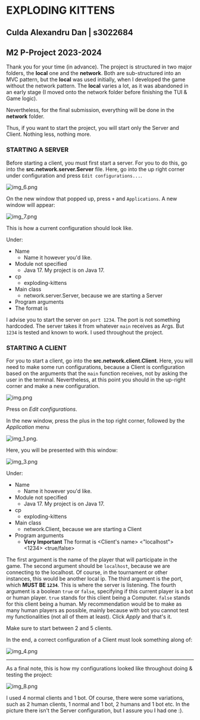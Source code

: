 # EXPLODING KITTENS

## Culda Alexandru Dan | s3022684
## M2 P-Project 2023-2024

Thank you for your time (in advance). The project is structured in two major folders, the <b>local</b> one and the
<b>network</b>. Both are sub-structured into an MVC pattern, but the <b>local</b> was used initially, when I
developed the game without the network pattern. The <b>local</b> varies a lot, as it was abandoned in an early
stage (I moved onto the network folder before finishing the TUI & Game logic).

Nevertheless, for the final submission, everything will be done in the <b>network</b> folder.

Thus, if you want to start the project, you will start only the Server and Client. Nothing less, nothing more.

### STARTING A SERVER
Before starting a client, you must first start a server. For you to do this, go into the **src.network.server.Server**
file. Here, go into the up right corner under configuration and press ```Edit configurations...```.

![img_6.png](img_6.png)

On the new window that popped up, press ```+``` and ```Applications```. A new window will appear:

![img_7.png](img_7.png)

This is how a current configuration should look like.

Under: <br>
- Name
  - Name it however you'd like. <br>
- Module not specified
  - Java 17. My project is on Java 17. <br>
- cp
  - exploding-kittens <br>
- Main class
  - network.server.Server, because we are starting a Server <br>
- Program arguments
- The format is <port> <br>

I advise you to start the server on ```port 1234```. The port is not something hardcoded. The server takes it
from whatever ```main``` receives as Args. But ```1234``` is tested and known to work. I used throughout the
project.


### STARTING A CLIENT
For you to start a client, go into the **src.network.client.Client**. Here, you
will need to make some run configurations, because a Client is configuration
based on the arguments that the ```main``` function receives, not by asking the user in the terminal. Nevertheless,
at this point you should in the up-right corner and make a new configuration.

![img.png](img.png)

Press on _Edit configurations_.

In the new window, press the plus in the top right corner, followed by the _Application_ menu

![img_1.png](img_1.png).

Here, you will be presented with this window:

![img_3.png](img_3.png)


Under: <br>
- Name
  - Name it however you'd like. <br>
- Module not specified
  - Java 17. My project is on Java 17. <br>
- cp
  - exploding-kittens <br>
- Main class
  - network.Client, because we are starting a Client <br>
- Program arguments
  - **Very Important** The format is <Client's name> <"localhost"> <1234> <true/false> <br>

The first argument is the name of the player that will participate in the game.
The second argument should be ```localhost```, because we are connecting to the localhost. Of course, in the tournament
or other instances, this would be another local ip.
The third argument is the port, which **MUST BE ```1234```**. This is where the server is listening.
The fourth argument is a boolean ```true``` or ```false```, specifying if this current player is a bot or
human player. ```true``` stands for this client being a Computer. ```false``` stands for this client being a human.
My recommendation would be to make as many human players as possible, mainly because with bot you cannot
test my functionalities (not all of them at least). Click _Apply_ and that's it.

Make sure to start between 2 and 5 clients.

In the end, a correct configuration of a Client must look something along of:

![img_4.png](img_4.png)

---
As a final note, this is how my configurations looked like throughout doing & testing the project:

![img_8.png](img_8.png)

I used 4 normal clients and 1 bot. Of course, there were some variations, such as 2 human clients, 1 normal and 1 bot,
2 humans and 1 bot etc. In the picture there isn't the Server configuration, but I assure you I had one :).